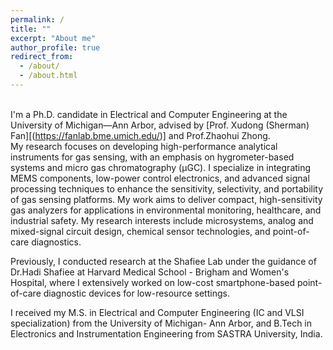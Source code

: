 ```yaml
---
permalink: /
title: ""
excerpt: "About me"
author_profile: true
redirect_from: 
  - /about/
  - /about.html
---
```


<br> I'm a Ph.D. candidate in Electrical and Computer Engineering at the University of Michigan—Ann Arbor, advised by [Prof. Xudong (Sherman) Fan][(https://fanlab.bme.umich.edu/)] and Prof.Zhaohui Zhong. 
<br>My research focuses on developing high-performance analytical instruments for gas sensing, with an emphasis on hygrometer-based systems and micro gas chromatography (µGC). I specialize in integrating MEMS components, low-power control electronics, and advanced signal processing techniques to enhance the sensitivity, selectivity, and portability of gas sensing platforms. My work aims to deliver compact, high-sensitivity gas analyzers for applications in environmental monitoring, healthcare, and industrial safety. My research interests include microsystems, analog and mixed-signal circuit design, chemical sensor technologies, and point-of-care diagnostics.

Previously, I conducted research at the Shafiee Lab under the guidance of Dr.Hadi Shafiee at Harvard Medical School - Brigham and Women's Hospital, where I extensively worked on low-cost smartphone-based point-of-care diagnostic devices for low-resource settings.

I received my M.S. in Electrical and Computer Engineering (IC and VLSI specialization) from the University of Michigan- Ann Arbor, and B.Tech in Electronics and Instrumentation Engineering from SASTRA University, India.
